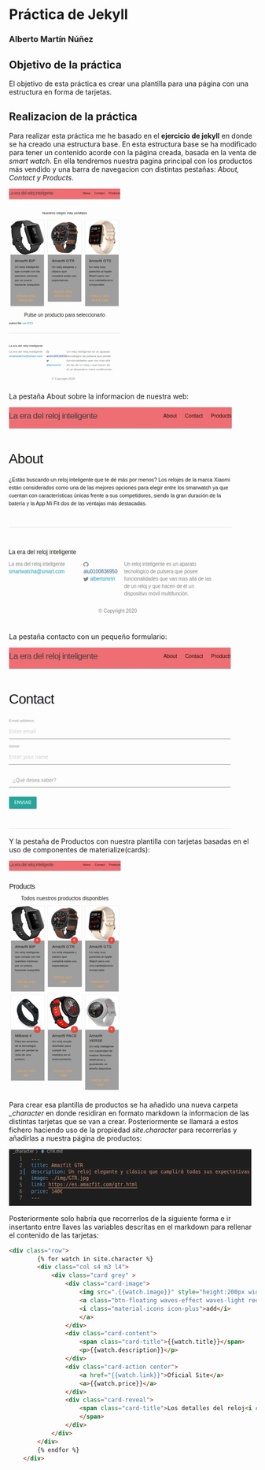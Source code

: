 # Práctica de Jekyll

### Alberto Martín Núñez


## Objetivo de la práctica

El objetivo de esta práctica es crear una plantilla para una página con una estructura en forma de tarjetas.

## Realizacion de la práctica

Para realizar esta práctica me he basado en el **ejercicio de jekyll** en donde se ha creado una estructura base. En esta estructura base se ha modificado para tener un contenido acorde con la página creada, basada en la venta de *smart watch*. En ella tendremos nuestra pagina principal con los productos más vendido y una barra de navegacion con distintas pestañas: *About, Contact y Products*.


![Pagina principal](./img/principal.jpeg)

La pestaña About sobre la informacion de nuestra web:

![Pagina about](./img/about.jpeg)


La pestaña contacto con un pequeño formulario:

![Pagina contact](./img/contact.jpeg)

Y la pestaña de Productos con nuestra plantilla con tarjetas basadas en el uso de componentes de materialize(cards):

![Pagina products](./img/products.jpeg)


Para crear esa plantilla de productos se ha añadido una nueva carpeta *_character* en donde residiran en formato markdown la informacion de las distintas tarjetas que se van a crear. Posteriormente se llamará a estos fichero haciendo uso de la propiedad *site.character* para recorrerlas y añadirlas a nuestra página de productos:

![markdown character](./img/character.jpeg)

Posteriormente solo habría que recorrerlos de la siguiente forma e ir insertanto entre llaves las variables descritas en el markdown para rellenar el contenido de las tarjetas:


```html
<div class="row">
        {% for watch in site.character %}
        <div class="col s4 m3 l4">
            <div class="card grey" >
                <div class="card-image">
                    <img src=".{{watch.image}}" style="height:200px width:150px">
                    <a class="btn-floating waves-effect waves-light red halfway-fab activator">
                    <i class="material-icons icon-plus">add</i>
                    </a>
                </div>
                <div class="card-content">
                    <span class="card-title">{{watch.title}}</span>
                    <p>{{watch.description}}</p>
                </div>
                <div class="card-action center">
                    <a href="{{watch.link}}">Oficial Site</a>
                    <a>{{watch.price}}</a>
                </div>
                <div class="card-reveal">
                    <span class="card-title">Los detalles del reloj<i class="material-icons right">close</i><p>Aqui esta todo el contenido del reloj</p>
                    </span>
                </div>
            </div>
        </div>
        {% endfor %}
    </div>

```

